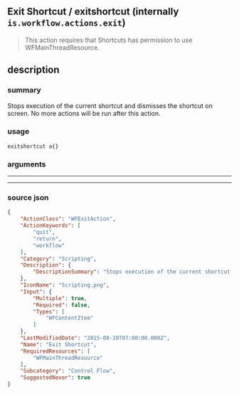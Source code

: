 
## Exit Shortcut / exitshortcut (internally `is.workflow.actions.exit`)

> This action requires that Shortcuts has permission to use WFMainThreadResource.


## description

### summary

Stops execution of the current shortcut and dismisses the shortcut on screen. No more actions will be run after this action.


### usage
```
exitshortcut a{}
```

### arguments

---



---

### source json

```json
{
	"ActionClass": "WFExitAction",
	"ActionKeywords": [
		"quit",
		"return",
		"workflow"
	],
	"Category": "Scripting",
	"Description": {
		"DescriptionSummary": "Stops execution of the current shortcut and dismisses the shortcut on screen. No more actions will be run after this action."
	},
	"IconName": "Scripting.png",
	"Input": {
		"Multiple": true,
		"Required": false,
		"Types": [
			"WFContentItem"
		]
	},
	"LastModifiedDate": "2015-08-20T07:00:00.000Z",
	"Name": "Exit Shortcut",
	"RequiredResources": [
		"WFMainThreadResource"
	],
	"Subcategory": "Control Flow",
	"SuggestedNever": true
}
```
